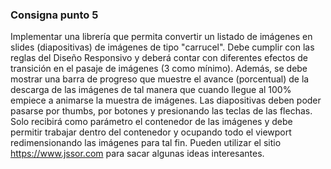 ### Consigna punto 5
Implementar una librería que permita convertir un listado de imágenes en slides (diapositivas) de imágenes de tipo "carrucel". Debe cumplir con las reglas del Diseño Responsivo y deberá contar con diferentes efectos de transición en el pasaje de imágenes (3 como mínimo). Además, se debe mostrar una barra de progreso que muestre el avance (porcentual) de la descarga de las imágenes de tal manera que cuando llegue al 100% empiece a animarse la muestra de imágenes. Las diapositivas deben poder pasarse por thumbs, por botones y presionando las teclas de las flechas.
Solo recibirá como parámetro el contenedor de las imágenes y debe permitir trabajar dentro del contenedor y ocupando todo el viewport redimensionando las imágenes para tal fin.
Pueden utilizar el sitio https://www.jssor.com para sacar algunas ideas interesantes.
